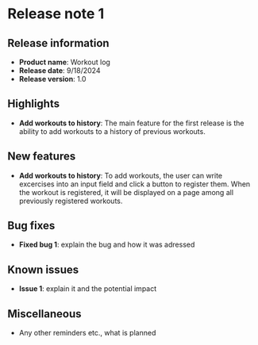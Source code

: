 # Release note 1

## Release information

- **Product name**: Workout log
- **Release date**: 9/18/2024
- **Release version**: 1.0

## Highlights

- **Add workouts to history**: The main feature for the first release is the ability to add workouts to a history of previous workouts.

## New features

- **Add workouts to history**: To add workouts, the user can write excercises into an input field and click a button to register them. When the workout is registered, it will be displayed on a page among all previously registered workouts.

## Bug fixes

- **Fixed bug 1**: explain the bug and how it was adressed

## Known issues

- **Issue 1**: explain it and the potential impact

## Miscellaneous

- Any other reminders etc., what is planned
